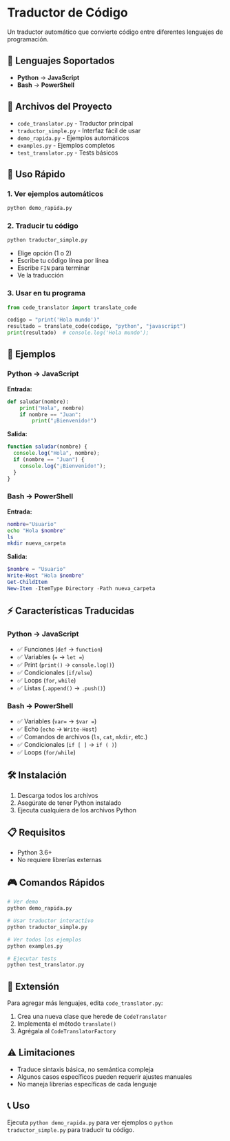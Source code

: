 # Traductor de Código

Un traductor automático que convierte código entre diferentes lenguajes de programación.

## 🚀 Lenguajes Soportados

- **Python** → **JavaScript**
- **Bash** → **PowerShell**

## 📁 Archivos del Proyecto

- `code_translator.py` - Traductor principal
- `traductor_simple.py` - Interfaz fácil de usar
- `demo_rapida.py` - Ejemplos automáticos
- `examples.py` - Ejemplos completos
- `test_translator.py` - Tests básicos

## 🎯 Uso Rápido

### 1. Ver ejemplos automáticos
```bash
python demo_rapida.py
```

### 2. Traducir tu código
```bash
python traductor_simple.py
```
- Elige opción (1 o 2)
- Escribe tu código línea por línea
- Escribe `FIN` para terminar
- Ve la traducción

### 3. Usar en tu programa
```python
from code_translator import translate_code

codigo = "print('Hola mundo')"
resultado = translate_code(codigo, "python", "javascript")
print(resultado)  # console.log('Hola mundo');
```

## 📝 Ejemplos

### Python → JavaScript
**Entrada:**
```python
def saludar(nombre):
    print("Hola", nombre)
    if nombre == "Juan":
        print("¡Bienvenido!")
```

**Salida:**
```javascript
function saludar(nombre) {
  console.log("Hola", nombre);
  if (nombre == "Juan") {
    console.log("¡Bienvenido!");
  }
}
```

### Bash → PowerShell
**Entrada:**
```bash
nombre="Usuario"
echo "Hola $nombre"
ls
mkdir nueva_carpeta
```

**Salida:**
```powershell
$nombre = "Usuario"
Write-Host "Hola $nombre"
Get-ChildItem
New-Item -ItemType Directory -Path nueva_carpeta
```

## ⚡ Características Traducidas

### Python → JavaScript
- ✅ Funciones (`def` → `function`)
- ✅ Variables (`=` → `let =`)
- ✅ Print (`print()` → `console.log()`)
- ✅ Condicionales (`if/else`)
- ✅ Loops (`for`, `while`)
- ✅ Listas (`.append()` → `.push()`)

### Bash → PowerShell
- ✅ Variables (`var=` → `$var =`)
- ✅ Echo (`echo` → `Write-Host`)
- ✅ Comandos de archivos (`ls`, `cat`, `mkdir`, etc.)
- ✅ Condicionales (`if [ ]` → `if ( )`)
- ✅ Loops (`for/while`)

## 🛠️ Instalación

1. Descarga todos los archivos
2. Asegúrate de tener Python instalado
3. Ejecuta cualquiera de los archivos Python

## 📋 Requisitos

- Python 3.6+
- No requiere librerías externas

## 🎮 Comandos Rápidos

```bash
# Ver demo
python demo_rapida.py

# Usar traductor interactivo
python traductor_simple.py

# Ver todos los ejemplos
python examples.py

# Ejecutar tests
python test_translator.py
```

## 🔧 Extensión

Para agregar más lenguajes, edita `code_translator.py`:

1. Crea una nueva clase que herede de `CodeTranslator`
2. Implementa el método `translate()`
3. Agrégala al `CodeTranslatorFactory`

## ⚠️ Limitaciones

- Traduce sintaxis básica, no semántica compleja
- Algunos casos específicos pueden requerir ajustes manuales
- No maneja librerías específicas de cada lenguaje

## 📞 Uso

Ejecuta `python demo_rapida.py` para ver ejemplos o `python traductor_simple.py` para traducir tu código.

